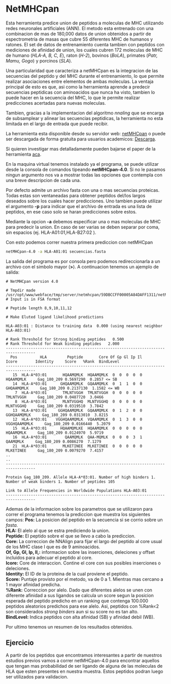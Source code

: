 # NetMHCpan 

Esta herramienta predice union de peptidos a moleculas de MHC utilizando redes neuronales artificiales (ANN). El metodo esta entrenado con una combinacion de mas de 180,000 datos de union obtenidos a partir de espectrometria de masas que cubre 55 diferentes MHC de humanos y ratones. El set de datos de entrenamiento cuenta tambien con peptidos con mediciones de afinidad de union, los cuales cubren 172 moleculas de MHC de humano (*HLA-A, B, C, E*), raton (*H-2*), bovinos (*BoLA*), primates (*Patr, Mamu, Gogo*) y porcinos (*SLA*).

Una particularidad que caracteriza a netMHCpan es la integracion de las secuencias del peptido y del MHC durante el entrenamiento, lo que permite realizar asociaciones entre elementos de ambas moleculas. La ventaja principal de esto es que, asi como la herramienta aprende a predecir secuencias peptidicas con aminoacidos que nunca ha visto, tambien lo puede hacer en la secuencia del MHC, lo que le permite realizar predicciones acertadas para nuevas moleculas.

Tambien, gracias a la implementacion del algoritmo *nnaling* que se encarga de subsamplear y alinear las secuencias peptidicas, la herramienta no esta limitada en el largo de entrada que puede recibir.

La herramienta esta disponible desde su servidor web: [netMHCpan](http://www.cbs.dtu.dk/services/NetMHCpan/) o puede ser descargada de forma gratuita para usuarios academicos: [Descarga](http://www.cbs.dtu.dk/cgi-bin/nph-sw_request?netMHCpan).

Si quieren investigar mas detalladamente pueden bajarse el paper de la herramienta [aca](https://www.ncbi.nlm.nih.gov/pmc/articles/PMC5679736).

En la maquina virtual tenemos instalado ya el programa, se puede utilizar desde la consola de comandos tipeando **netMHCpan-4.0**. Si no le pasamos ningun argumento nos va a mostrar todas las opciones que contempla con una breve descripcion de cada una.

Por defecto admite un archivo fasta con una o mas secuencias proteicas. Todas estas son ventaneadas para obtener peptidos del/los largos deseados sobre los cuales hacer predicciones. Uno tambien puede utilizar el argumento **-p** para indicar que el archivo de entrada es una lista de peptidos, en ese caso solo se haran predicciones sobre estos.

Mediante la opcion **-a** debemos especificar una o mas moleculas de MHC para predecir la union. En caso de ser varias se deben separar por coma, sin espacios (ej. HLA-A01:01,HLA-B27:02 ).

Con esto podemos correr nuestra primera prediccion con netMHCpan

```Bash
netMHCpan-4.0 -a HLA-A01:01 secuencias.fasta
```

La salida del programa es por consola pero podemos redireccionarla a un archivo con el simbolo mayor (**>**). A continuacion tenemos un ajemplo de salida:

```
# NetMHCpan version 4.0

# Tmpdir made /usr/opt/www/webface/tmp/server/netmhcpan/59DBCCFF00005A84DAFF1311/netMHCpanVszuD8
# Input is in FSA format

# Peptide length 8,9,10,11,12

# Make Eluted ligand likelihood predictions

HLA-A03:01 : Distance to training data  0.000 (using nearest neighbor HLA-A03:01)

# Rank Threshold for Strong binding peptides   0.500
# Rank Threshold for Weak binding peptides   2.000
-----------------------------------------------------------------------------------
  Pos          HLA         Peptide       Core Of Gp Gl Ip Il        Icore        Identity     Score   %Rank  BindLevel
-----------------------------------------------------------------------------------
   15  HLA-A*03:01       HQAAMQMLK  HQAAMQMLK  0  0  0  0  0    HQAAMQMLK     Gag_180_209 0.5697290  0.2857 <= SB
   14  HLA-A*03:01      GHQAAMQMLK  GQAAMQMLK  0  1  1  0  0   GHQAAMQMLK     Gag_180_209 0.2137130  1.1582 <= WB
    7  HLA-A*03:01       TMLNTVGGH  TMLNTVGGH  0  0  0  0  0    TMLNTVGGH     Gag_180_209 0.0487720  3.0466
    8  HLA-A*03:01       MLNTVGGHQ  MLNTVGGHQ  0  0  0  0  0    MLNTVGGHQ     Gag_180_209 0.0319510  3.7842
   13  HLA-A*03:01     GGHQAAMQMLK  GQAAMQMLK  0  1  2  0  0  GGHQAAMQMLK     Gag_180_209 0.0313010  3.8215
   12  HLA-A*03:01    VGGHQAAMQMLK  VQAAMQMLK  0  1  3  0  0 VGGHQAAMQMLK     Gag_180_209 0.0166440  5.2079
   15  HLA-A*03:01      HQAAMQMLKE  HQAAMQMLK  0  0  0  0  0    HQAAMQMLK     Gag_180_209 0.0124970  5.9719
   16  HLA-A*03:01        QAAMQMLK  QAA-MQMLK  0  0  0  3  1     QAAMQMLK     Gag_180_209 0.0086270  7.1279
   21  HLA-A*03:01       MLKETINEE  MLKETINEE  0  0  0  0  0    MLKETINEE     Gag_180_209 0.0079270  7.4157
..
..
-----------------------------------------------------------------------------------

Protein Gag_180_209. Allele HLA-A*03:01. Number of high binders 1. Number of weak binders 1. Number of peptides 105

Link to Allele Frequencies in Worldwide Populations HLA-A03:01
-----------------------------------------------------------------------------------
```

Ademas de la informacion sobre los parametros que se utilizaron para correr el programa tenemos la prediccion que muestra los siguientes campos:
**Pos:** La posicion del peptido en la secuencia si se corrio sobre un *fasta*.  
**HLA:** El alelo al que se estra prediciendo la union.  
**Peptide:** El peptido sobre el que se llevo a cabo la prediccion.  
**Core:** La correccion de NNAlign para fijar el largo del peptido al core usual de los MHC clase I que es de 9 aminoacidos.  
**Of, Gp, Gl, Ip, Il,:** informacion sobre las inserciones, deleciones y offset incluidos para adecuar el peptido al core.  
**Icore:** Core de interaccion. Contine el core con sus posibles inserciones o deleciones.  
**Identity:** El ID de la proteina de la cual proviene el peptido.  
**Score:** Puntaje provisto por el metodo, va de 0 a 1. Mientras mas cercano a 1 mayor afinidad predicha.  
**%Rank:** Correccion por alelo. Dado que diferentes alelos se unen con diferente afinidad a sus ligandos se calcula un score segun la posicion esperada del peptido predicho en un ranking que contenga 100.000 peptidos aleatorios predichos para ese alelo. Asi, peptidos con %Rank<2 son considerados *strong binders* aun si su score no es tan alto.  
**BindLevel:** Indica peptidos con alta afinidad (SB) y afinidad debil (WB).  

Por ultimo tenemos un resumen de los resultados obtenidos.

## Ejercicio

A partir de los peptidos que encontramos interesantes a partir de nuestros estudios previos vamos a correr netMHCpan-4.0 para encontrar aquellos que tengan mas probabilidad de ser ligando de alguna de las moleculas de HLA que esten presentes en nuestra muestra.
Estos peptidos podran luego ser utilizados para validacion.


